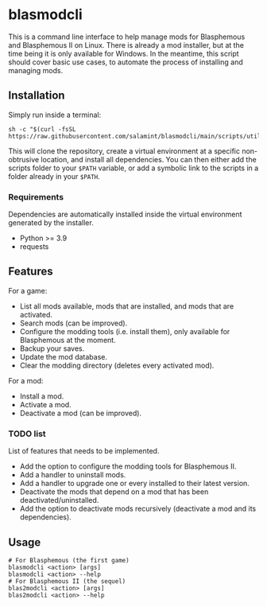# blasmodcli

This is a command line interface to help manage mods for Blasphemous and Blasphemous II on Linux.
There is already a mod installer, but at the time being it is only available for Windows.
In the meantime, this script should cover basic use cases, to automate the process of installing and managing mods.

## Installation

Simply run inside a terminal:
```shell
sh -c "$(curl -fsSL https://raw.githubusercontent.com/salamint/blasmodcli/main/scripts/utils/install.sh)"
```
This will clone the repository, create a virtual environment at a specific non-obtrusive location,
and install all dependencies. You can then either add the scripts folder to your `$PATH` variable,
or add a symbolic link to the scripts in a folder already in your `$PATH`.

### Requirements
Dependencies are automatically installed inside the virtual environment generated by the installer.
- Python >= 3.9
- requests

## Features

For a game:
- List all mods available, mods that are installed, and mods that are activated.
- Search mods (can be improved).
- Configure the modding tools (i.e. install them), only available for Blasphemous at the moment.
- Backup your saves.
- Update the mod database.
- Clear the modding directory (deletes every activated mod).

For a mod:
- Install a mod.
- Activate a mod.
- Deactivate a mod (can be improved).

### TODO list
List of features that needs to be implemented.
- Add the option to configure the modding tools for Blasphemous II.
- Add a handler to uninstall mods.
- Add a handler to upgrade one or every installed to their latest version.
- Deactivate the mods that depend on a mod that has been deactivated/uninstalled.
- Add the option to deactivate mods recursively (deactivate a mod and its dependencies).

## Usage

```shell
# For Blasphemous (the first game)
blasmodcli <action> [args]
blasmodcli <action> --help
# For Blasphemous II (the sequel)
blas2modcli <action> [args]
blas2modcli <action> --help
```
